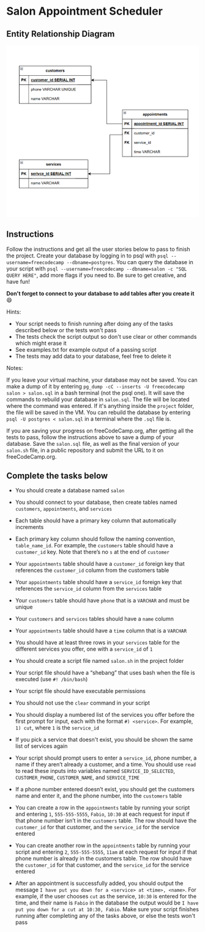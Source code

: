 # Salon Appointment Scheduler

## Entity Relationship Diagram

![alt text](image.png)

## Instructions

Follow the instructions and get all the user stories below to pass to finish the project. Create your database by logging in to psql with `psql --username=freecodecamp --dbname=postgres`. You can query the database in your script with `psql --username=freecodecamp --dbname=salon -c "SQL QUERY HERE"`, add more flags if you need to. Be sure to get creative, and have fun!

**Don't forget to connect to your database to add tables after you create it** 😄

Hints:

- Your script needs to finish running after doing any of the tasks described below or the tests won't pass
- The tests check the script output so don't use clear or other commands which might erase it
- See examples.txt for example output of a passing script
- The tests may add data to your database, feel free to delete it

Notes:

If you leave your virtual machine, your database may not be saved. You can make a dump of it by entering `pg_dump -cC --inserts -U freecodecamp salon > salon.sql` in a bash terminal (not the psql one). It will save the commands to rebuild your database in `salon.sql`. The file will be located where the command was entered. If it's anything inside the `project` folder, the file will be saved in the VM. You can rebuild the database by entering `psql -U postgres < salon.sql` in a terminal where the `.sql` file is.

If you are saving your progress on freeCodeCamp.org, after getting all the tests to pass, follow the instructions above to save a dump of your database. Save the `salon.sql` file, as well as the final version of your `salon.sh` file, in a public repository and submit the URL to it on freeCodeCamp.org.

## Complete the tasks below

- You should create a database named `salon`

- You should connect to your database, then create tables named `customers`, `appointments`, and `services`

- Each table should have a primary key column that automatically increments

- Each primary key column should follow the naming convention, `table_name_id`. For example, the `customers` table should have a `customer_id` key. Note that there’s no `s` at the end of `customer`

- Your `appointments` table should have a `customer_id` foreign key that references the `customer_id` column from the customers table

- Your `appointments` table should have a `service_id` foreign key that references the `service_id` column from the `services` table

- Your `customers` table should have `phone` that is a `VARCHAR` and must be unique

- Your `customers` and `services` tables should have a `name` column

- Your `appointments` table should have a `time` column that is a `VARCHAR`

- You should have at least three rows in your `services` table for the different services you offer, one with a `service_id` of `1`

- You should create a script file named `salon.sh` in the project folder

- Your script file should have a “shebang” that uses bash when the file is executed (use `#! /bin/bash`)

- Your script file should have executable permissions

- You should not use the `clear` command in your script

- You should display a numbered list of the services you offer before the first prompt for input, each with the format `#) <service>`. For example, `1) cut`, where `1` is the `service_id`

- If you pick a service that doesn't exist, you should be shown the same list of services again

- Your script should prompt users to enter a `service_id`, phone number, a name if they aren’t already a customer, and a time. You should use `read` to read these inputs into variables named `SERVICE_ID_SELECTED`, `CUSTOMER_PHONE`, `CUSTOMER_NAME`, and `SERVICE_TIME`

- If a phone number entered doesn’t exist, you should get the customers name and enter it, and the phone number, into the `customers` table

- You can create a row in the `appointments` table by running your script and entering `1`, `555-555-5555`, `Fabio`, `10:30` at each request for input if that phone number isn’t in the `customers` table. The row should have the `customer_id` for that customer, and the `service_id` for the service entered

- You can create another row in the `appointments` table by running your script and entering `2`, `555-555-5555`, `11am` at each request for input if that phone number is already in the customers table. The row should have the `customer_id` for that customer, and the `service_id` for the service entered

- After an appointment is successfully added, you should output the message `I have put you down for a <service> at <time>, <name>`. For example, if the user chooses `cut` as the service, `10:30` is entered for the time, and their name is `Fabio` in the database the output would be `I have put you down for a cut at 10:30, Fabio`. Make sure your script finishes running after completing any of the tasks above, or else the tests won't pass
